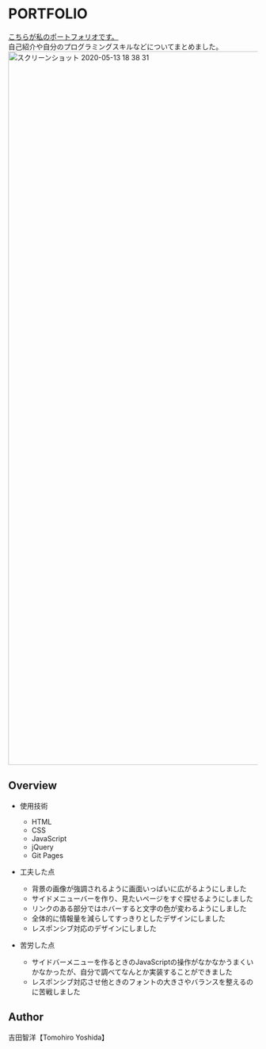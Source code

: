 # PORTFOLIO 

[こちらが私のポートフォリオです。]( https://tomohiroyoshida.github.io/tomo.github.io/)  
自己紹介や自分のプログラミングスキルなどについてまとめました。
<img width="1440" alt="スクリーンショット 2020-05-13 18 38 31" src="https://user-images.githubusercontent.com/56680512/81797014-2f7b9180-9549-11ea-9b3d-d84babb0073a.png">


## Overview
- 使用技術　　
  - HTML
  - CSS
  - JavaScript
  - jQuery 
  - Git Pages
  
- 工夫した点
  - 背景の画像が強調されるように画面いっぱいに広がるようにしました
  - サイドメニューバーを作り、見たいページをすぐ探せるようにしました
  - リンクのある部分ではホバーすると文字の色が変わるようにしました
  - 全体的に情報量を減らしてすっきりとしたデザインにしました
  - レスポンシブ対応のデザインにしました　　
  
- 苦労した点
  - サイドバーメニューを作るときのJavaScriptの操作がなかなかうまくいかなかったが、自分で調べてなんとか実装することができました
  - レスポンシブ対応させ他ときのフォントの大きさやバランスを整えるのに苦戦しました

## Author
吉田智洋【Tomohiro Yoshida】
